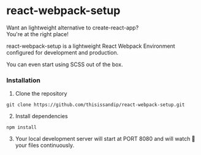 # react-webpack-setup

Want an lightweight alternative to create-react-app?\
You're at the right place!

react-webpack-setup is a lightweight React Webpack Environment configured for development and production.

You can even start using SCSS out of the box.

### Installation

1. Clone the repository

```
git clone https://github.com/thisissandip/react-webpack-setup.git
```

2. Install dependencies

```
npm install
```

3. Your local development server will start at PORT 8080 and will watch :eyes: your files continuously.
